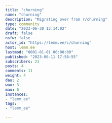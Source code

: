 ```yaml
---
title: "churning" 
name: "churning"
description: "Migrating over from r/churning"
type: community
date: "2023-06-30 13:14:02"
draft: false
nsfw: false
actor_id: "https://lemm.ee/c/churning"
host: lemm.ee
lastmod: "0001-01-01 00:00:00"
published: "2023-06-11 17:58:55"
subscribers: 23
posts: 4
comments: 11
weight: 4
dau: 2
wau: 3
mau: 6
instances:
- "lemm_ee"
tags: 
- "lemm_ee"

---
```

